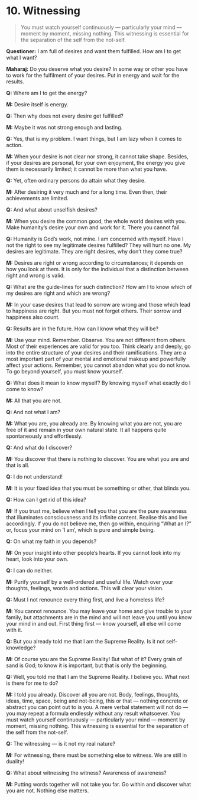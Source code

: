 # 10. Witnessing

>You must watch yourself continuously — particularly your mind — moment by moment, missing nothing. This witnessing is essential for the separation of the self from the not-self.

**Questioner:** I am full of desires and want them fulfilled. How am I to get what I want?

**Maharaj:** Do you deserve what you desire? In some way or other you have to work for the fulfilment of your desires. Put in energy and wait for the results.

**Q:** Where am I to get the energy?

**M:** Desire itself is energy.

**Q:** Then why does not every desire get fulfilled?

**M:** Maybe it was not strong enough and lasting.

**Q:** Yes, that is my problem. I want things, but I am lazy when it comes to action.

**M:** When your desire is not clear nor strong, it cannot take shape. Besides, if your desires are personal, for your own enjoyment, the energy you give them is necessarily limited; it cannot be more than what you have.

**Q:** Yet, often ordinary persons do attain what they desire.

**M:** After desiring it very much and for a long time. Even then, their achievements are limited.

**Q:** And what about unselfish desires?

**M:** When you desire the common good, the whole world desires with you. Make humanity’s desire your own and work for it. There you cannot fail.

**Q:** Humanity is God’s work, not mine. I am concerned with myself. Have I not the right to see my legitimate desires fulfilled? They will hurt no one. My desires are legitimate. They are right desires, why don’t they come true?

**M:** Desires are right or wrong according to circumstances; it depends on how you look at them. It is only for the individual that a distinction between right and wrong is valid.

**Q:** What are the guide-lines for such distinction? How am I to know which of my desires are right and which are wrong?

**M:** In your case desires that lead to sorrow are wrong and those which lead to happiness are right. But you must not forget others. Their sorrow and happiness also count.

**Q:** Results are in the future. How can I know what they will be?

**M:** Use your mind. Remember. Observe. You are not different from others. Most of their
experiences are valid for you too. Think clearly and deeply, go into the entire structure of your desires and their ramifications. They are a most important part of your mental and emotional makeup and powerfully affect your actions. Remember, you cannot abandon what you do not know. To go beyond yourself, you must know yourself.

**Q:** What does it mean to know myself? By knowing myself what exactly do I come to know?

**M:** All that you are not.

**Q:** And not what I am?

**M:** What you are, you already are. By knowing what you are not, you are free of it and remain in your own natural state. It all happens quite spontaneously and effortlessly.

**Q:** And what do I discover?

**M:** You discover that there is nothing to discover. You are what you are and that is all.

**Q:** I do not understand!

**M:** It is your fixed idea that you must be something or other, that blinds you.

**Q:** How can I get rid of this idea?

**M:** If you trust me, believe when I tell you that you are the pure awareness that illuminates consciousness and its infinite content. Realise this and live accordingly. If you do not believe me, then go within, enquiring “What an I?” or, focus your mind on ‘I am’, which is pure and simple being.

**Q:** On what my faith in you depends?

**M:** On your insight into other people’s hearts. If you cannot look into my heart, look into your own.

**Q:** I can do neither.

**M:** Purify yourself by a well-ordered and useful life. Watch over your thoughts, feelings, words and actions. This will clear your vision.

**Q:** Must I not renounce every thing first, and live a homeless life?

**M:** You cannot renounce. You may leave your home and give trouble to your family, but
attachments are in the mind and will not leave you until you know your mind in and out. First thing first — know yourself, all else will come with it.

**Q:** But you already told me that I am the Supreme Reality. Is it not self-knowledge?

**M:** Of course you are the Supreme Reality! But what of it? Every grain of sand is God; to know it is important, but that is only the beginning.

**Q:** Well, you told me that I am the Supreme Reality. I believe you. What next is there for me to do?

**M:** I told you already. Discover all you are not. Body, feelings, thoughts, ideas, time, space, being and not-being, this or that — nothing concrete or abstract you can point out to is you. A mere verbal statement will not do — you may repeat a formula endlessly without any result whatsoever. You must watch yourself continuously — particularly your mind — moment by moment, missing nothing. This witnessing is essential for the separation of the self from the not-self.

**Q:** The witnessing — is it not my real nature?

**M:** For witnessing, there must be something else to witness. We are still in duality!

**Q:** What about witnessing the witness? Awareness of awareness?

**M:** Putting words together will not take you far. Go within and discover what you are not. Nothing else matters.
